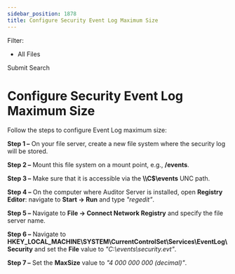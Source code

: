 ```yaml
---
sidebar_position: 1878
title: Configure Security Event Log Maximum Size
---
```


Filter: 

* All Files

Submit Search

# Configure Security Event Log Maximum Size

Follow the steps to configure Event Log maximum size:

**Step 1 –** On your file server, create a new file system where the security log will be stored.

**Step 2 –** Mount this file system on a mount point, e.g., **/events**.

**Step 3 –** Make sure that it is accessible via the **\\\C$\events** UNC path.

**Step 4 –** On the computer where Auditor Server is installed, open **Registry Editor**: navigate to **Start → Run** and type *"regedit"*.

**Step 5 –** Navigate to **File → Connect Network Registry** and specify the file server name.

**Step 6 –** Navigate to **HKEY\_LOCAL\_MACHINE\SYSTEM\CurrentControlSet\Services\EventLog\Security** and set the **File** value to *"C:\events\security.evt"*.

**Step 7 –**  Set the **MaxSize** value to *"4 000 000 000 (decimal)"*.